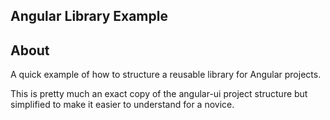 Angular Library Example
---

## About

A quick example of how to structure a reusable library for Angular projects.

This is pretty much an exact copy of the angular-ui project structure but simplified to make it easier to understand for a novice.